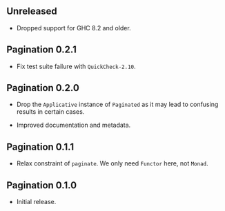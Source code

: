 ## Unreleased

* Dropped support for GHC 8.2 and older.

## Pagination 0.2.1

* Fix test suite failure with `QuickCheck-2.10`.

## Pagination 0.2.0

* Drop the `Applicative` instance of `Paginated` as it may lead to confusing
  results in certain cases.

* Improved documentation and metadata.

## Pagination 0.1.1

* Relax constraint of `paginate`. We only need `Functor` here, not `Monad`.

## Pagination 0.1.0

* Initial release.
